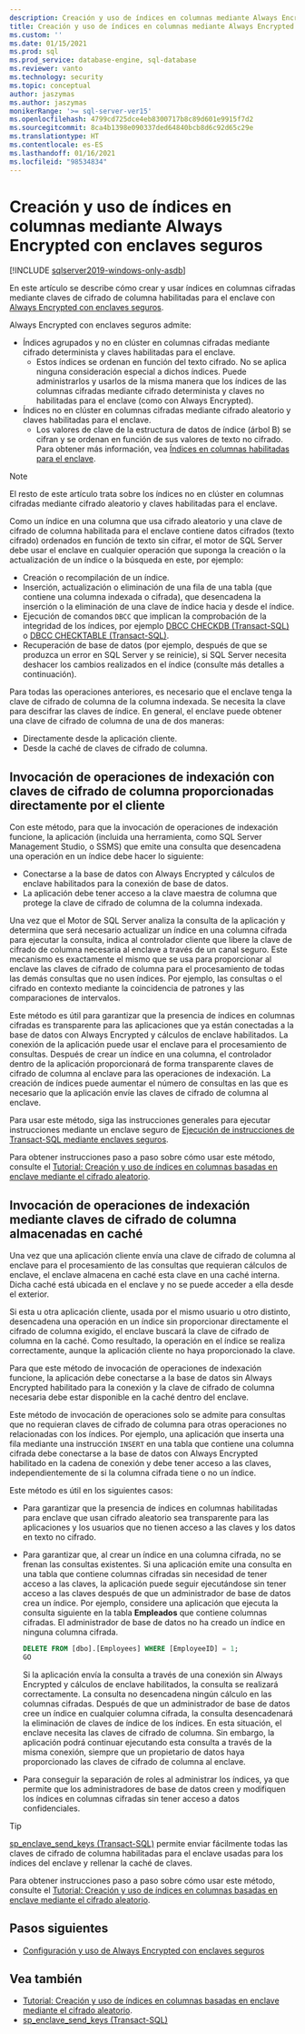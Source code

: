 ```yaml
---
description: Creación y uso de índices en columnas mediante Always Encrypted con enclaves seguros
title: Creación y uso de índices en columnas mediante Always Encrypted con enclaves seguros | Microsoft Docs
ms.custom: ''
ms.date: 01/15/2021
ms.prod: sql
ms.prod_service: database-engine, sql-database
ms.reviewer: vanto
ms.technology: security
ms.topic: conceptual
author: jaszymas
ms.author: jaszymas
monikerRange: '>= sql-server-ver15'
ms.openlocfilehash: 4799cd725dce4eb8300717b8c89d601e9915f7d2
ms.sourcegitcommit: 8ca4b1398e090337ded64840bcb8d6c92d65c29e
ms.translationtype: HT
ms.contentlocale: es-ES
ms.lasthandoff: 01/16/2021
ms.locfileid: "98534834"
---
```

# <a name="create-and-use-indexes-on-columns-using-always-encrypted-with-secure-enclaves"></a>Creación y uso de índices en columnas mediante Always Encrypted con enclaves seguros

[!INCLUDE [sqlserver2019-windows-only-asdb](../../../includes/applies-to-version/sqlserver2019-windows-only-asdb.md)]

En este artículo se describe cómo crear y usar índices en columnas cifradas mediante claves de cifrado de columna habilitadas para el enclave con [Always Encrypted con enclaves seguros](always-encrypted-enclaves.md).

Always Encrypted con enclaves seguros admite:
- Índices agrupados y no en clúster en columnas cifradas mediante cifrado determinista y claves habilitadas para el enclave.
  - Estos índices se ordenan en función del texto cifrado. No se aplica ninguna consideración especial a dichos índices. Puede administrarlos y usarlos de la misma manera que los índices de las columnas cifradas mediante cifrado determinista y claves no habilitadas para el enclave (como con Always Encrypted). 
- Índices no en clúster en columnas cifradas mediante cifrado aleatorio y claves habilitadas para el enclave.
  - Los valores de clave de la estructura de datos de índice (árbol B) se cifran y se ordenan en función de sus valores de texto no cifrado. Para obtener más información, vea [Índices en columnas habilitadas para el enclave](always-encrypted-enclaves.md#indexes-on-enclave-enabled-columns).

> [!NOTE]
> El resto de este artículo trata sobre los índices no en clúster en columnas cifradas mediante cifrado aleatorio y claves habilitadas para el enclave.

Como un índice en una columna que usa cifrado aleatorio y una clave de cifrado de columna habilitada para el enclave contiene datos cifrados (texto cifrado) ordenados en función de texto sin cifrar, el motor de SQL Server debe usar el enclave en cualquier operación que suponga la creación o la actualización de un índice o la búsqueda en este, por ejemplo:

- Creación o recompilación de un índice.
- Inserción, actualización o eliminación de una fila de una tabla (que contiene una columna indexada o cifrada), que desencadena la inserción o la eliminación de una clave de índice hacia y desde el índice.
- Ejecución de comandos `DBCC` que implican la comprobación de la integridad de los índices, por ejemplo [DBCC CHECKDB (Transact-SQL)](../../../t-sql/database-console-commands/dbcc-checkdb-transact-sql.md) o [DBCC CHECKTABLE (Transact-SQL)](../../../t-sql/database-console-commands/dbcc-checktable-transact-sql.md).
- Recuperación de base de datos (por ejemplo, después de que se produzca un error en SQL Server y se reinicie), si SQL Server necesita deshacer los cambios realizados en el índice (consulte más detalles a continuación).

Para todas las operaciones anteriores, es necesario que el enclave tenga la clave de cifrado de columna de la columna indexada. Se necesita la clave para descifrar las claves de índice. En general, el enclave puede obtener una clave de cifrado de columna de una de dos maneras:
- Directamente desde la aplicación cliente.
- Desde la caché de claves de cifrado de columna.

## <a name="invoke-indexing-operations-with-column-encryption-keys-provided-directly-by-the-client"></a>Invocación de operaciones de indexación con claves de cifrado de columna proporcionadas directamente por el cliente
Con este método, para que la invocación de operaciones de indexación funcione, la aplicación (incluida una herramienta, como SQL Server Management Studio, o SSMS) que emite una consulta que desencadena una operación en un índice debe hacer lo siguiente:

- Conectarse a la base de datos con Always Encrypted y cálculos de enclave habilitados para la conexión de base de datos.
- La aplicación debe tener acceso a la clave maestra de columna que protege la clave de cifrado de columna de la columna indexada.

Una vez que el Motor de SQL Server analiza la consulta de la aplicación y determina que será necesario actualizar un índice en una columna cifrada para ejecutar la consulta, indica al controlador cliente que libere la clave de cifrado de columna necesaria al enclave a través de un canal seguro. Este mecanismo es exactamente el mismo que se usa para proporcionar al enclave las claves de cifrado de columna para el procesamiento de todas las demás consultas que no usen índices. Por ejemplo, las consultas o el cifrado en contexto mediante la coincidencia de patrones y las comparaciones de intervalos.

Este método es útil para garantizar que la presencia de índices en columnas cifradas es transparente para las aplicaciones que ya están conectadas a la base de datos con Always Encrypted y cálculos de enclave habilitados. La conexión de la aplicación puede usar el enclave para el procesamiento de consultas. Después de crear un índice en una columna, el controlador dentro de la aplicación proporcionará de forma transparente claves de cifrado de columna al enclave para las operaciones de indexación. La creación de índices puede aumentar el número de consultas en las que es necesario que la aplicación envíe las claves de cifrado de columna al enclave.

Para usar este método, siga las instrucciones generales para ejecutar instrucciones mediante un enclave seguro de [Ejecución de instrucciones de Transact-SQL mediante enclaves seguros](always-encrypted-enclaves-query-columns.md).

Para obtener instrucciones paso a paso sobre cómo usar este método, consulte el [Tutorial: Creación y uso de índices en columnas basadas en enclave mediante el cifrado aleatorio](../tutorial-creating-using-indexes-on-enclave-enabled-columns-using-randomized-encryption.md).

## <a name="invoke-indexing-operations-using-cached-column-encryption-keys"></a>Invocación de operaciones de indexación mediante claves de cifrado de columna almacenadas en caché

Una vez que una aplicación cliente envía una clave de cifrado de columna al enclave para el procesamiento de las consultas que requieran cálculos de enclave, el enclave almacena en caché esta clave en una caché interna. Dicha caché está ubicada en el enclave y no se puede acceder a ella desde el exterior.

Si esta u otra aplicación cliente, usada por el mismo usuario u otro distinto, desencadena una operación en un índice sin proporcionar directamente el cifrado de columna exigido, el enclave buscará la clave de cifrado de columna en la caché. Como resultado, la operación en el índice se realiza correctamente, aunque la aplicación cliente no haya proporcionado la clave.

Para que este método de invocación de operaciones de indexación funcione, la aplicación debe conectarse a la base de datos sin Always Encrypted habilitado para la conexión y la clave de cifrado de columna necesaria debe estar disponible en la caché dentro del enclave.

Este método de invocación de operaciones solo se admite para consultas que no requieran claves de cifrado de columna para otras operaciones no relacionadas con los índices. Por ejemplo, una aplicación que inserta una fila mediante una instrucción `INSERT` en una tabla que contiene una columna cifrada debe conectarse a la base de datos con Always Encrypted habilitado en la cadena de conexión y debe tener acceso a las claves, independientemente de si la columna cifrada tiene o no un índice.

Este método es útil en los siguientes casos:
 - Para garantizar que la presencia de índices en columnas habilitadas para enclave que usan cifrado aleatorio sea transparente para las aplicaciones y los usuarios que no tienen acceso a las claves y los datos en texto no cifrado. 
 - Para garantizar que, al crear un índice en una columna cifrada, no se frenan las consultas existentes. Si una aplicación emite una consulta en una tabla que contiene columnas cifradas sin necesidad de tener acceso a las claves, la aplicación puede seguir ejecutándose sin tener acceso a las claves después de que un administrador de base de datos crea un índice. Por ejemplo, considere una aplicación que ejecuta la consulta siguiente en la tabla **Empleados** que contiene columnas cifradas. El administrador de base de datos no ha creado un índice en ninguna columna cifrada.

   ```sql
   DELETE FROM [dbo].[Employees] WHERE [EmployeeID] = 1;
   GO
   ```

   Si la aplicación envía la consulta a través de una conexión sin Always Encrypted y cálculos de enclave habilitados, la consulta se realizará correctamente. La consulta no desencadena ningún cálculo en las columnas cifradas. Después de que un administrador de base de datos cree un índice en cualquier columna cifrada, la consulta desencadenará la eliminación de claves de índice de los índices. En esta situación, el enclave necesita las claves de cifrado de columna. Sin embargo, la aplicación podrá continuar ejecutando esta consulta a través de la misma conexión, siempre que un propietario de datos haya proporcionado las claves de cifrado de columna al enclave.

 - Para conseguir la separación de roles al administrar los índices, ya que permite que los administradores de base de datos creen y modifiquen los índices en columnas cifradas sin tener acceso a datos confidenciales. 

> [!TIP] 
> [sp_enclave_send_keys (Transact-SQL)](../../system-stored-procedures/sp-enclave-send-keys-sql.md) permite enviar fácilmente todas las claves de cifrado de columna habilitadas para el enclave usadas para los índices del enclave y rellenar la caché de claves.

Para obtener instrucciones paso a paso sobre cómo usar este método, consulte el [Tutorial: Creación y uso de índices en columnas basadas en enclave mediante el cifrado aleatorio](../tutorial-creating-using-indexes-on-enclave-enabled-columns-using-randomized-encryption.md). 

## <a name="next-steps"></a>Pasos siguientes
- [Configuración y uso de Always Encrypted con enclaves seguros](always-encrypted-enclaves-query-columns.md)

## <a name="see-also"></a>Vea también  
- [Tutorial: Creación y uso de índices en columnas basadas en enclave mediante el cifrado aleatorio](../tutorial-creating-using-indexes-on-enclave-enabled-columns-using-randomized-encryption.md).
- [sp_enclave_send_keys (Transact-SQL)](../../system-stored-procedures/sp-enclave-send-keys-sql.md)
